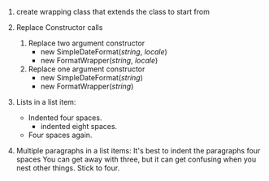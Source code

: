 1. create wrapping class that extends the class to start from
1. Replace Constructor calls
    1. Replace two argument constructor
        * new SimpleDateFormat($string$, $locale$)
        * new FormatWrapper($string$, $locale$)
    1. Replace one argument constructor
        * new SimpleDateFormat($string$)
        * new FormatWrapper($string$)



1. Lists in a list item:
    - Indented four spaces.
        * indented eight spaces.
    - Four spaces again.
2.  Multiple paragraphs in a list items:
    It's best to indent the paragraphs four spaces
    You can get away with three, but it can get
    confusing when you nest other things.
    Stick to four.
